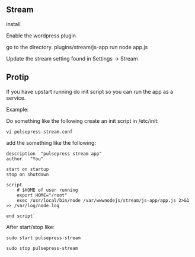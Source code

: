 ## Stream 

install. 

Enable the wordpress plugin 

go to the directory. plugins/stream/js-app 
run node app.js 

Update the stream setting found in 
Settings -> Stream

## Protip
If you have upstart running do init script so you can run the app as a service.

Example:

Do something like the following create an  init script in /etc/init: 

    vi pulsepress-stream.conf  
    
add the something like the following:

    description  "pulsepress stream app"
    author	 "You"

    start on startup
    stop on shutdown

    script 
        # $HOME of user running
        export HOME="/root"
        exec /usr/local/bin/node /var/wwwnodejs/stream/js-app/app.js 2>&1 >> /var/log/node.log

    end script`

After start/stop like:

    sudo start pulsepress-stream  

    sudo stop pulsepress-stream
